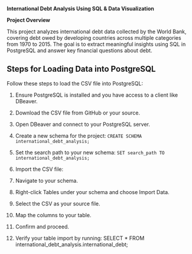 **International Debt Analysis Using SQL & Data Visualization**

**Project Overview**


This project analyzes international debt data collected by the World Bank, covering debt owed by developing countries across multiple categories from 1970 to 2015. The goal is to extract meaningful insights using SQL in PostgreSQL and answer key financial questions about debt.

## Steps for Loading Data into PostgreSQL

Follow these steps to load the CSV file into PostgreSQL:

1. Ensure PostgreSQL is installed and you have access to a client like DBeaver.

2. Download the CSV file from GitHub or your source.

3. Open DBeaver and connect to your PostgreSQL server.

4. Create a new schema for the project:
       ```CREATE SCHEMA international_debt_analysis;```

5. Set the search path to your new schema:
       ```SET search_path TO international_debt_analysis;```

6. Import the CSV file:

7. Navigate to your schema.

8. Right-click Tables under your schema and choose Import Data.

10. Select the CSV as your source file.

11. Map the columns to your table.

12. Confirm and proceed.

13. Verify your table import by running:
 SELECT * FROM international_debt_analysis.international_debt;
